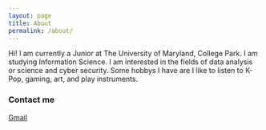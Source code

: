 ```yaml
---
layout: page
title: About
permalink: /about/
---
```


Hi! I am currently a Junior at The University of Maryland, College Park. I am studying Information Science. I am interested in the fields of data analysis or science and cyber security. Some hobbys I have are I like to listen to K-Pop, gaming, art, and play instruments. 

### Contact me

[Gmail](mailto:danielf.gurwah@gmail.com)
